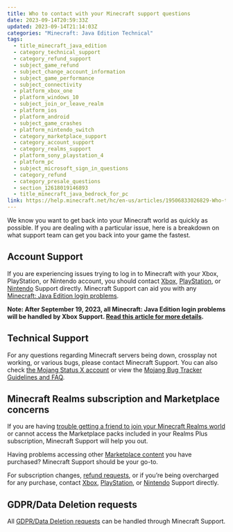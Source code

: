 ```yaml
---
title: Who to contact with your Minecraft support questions
date: 2023-09-14T20:59:33Z
updated: 2023-09-14T21:14:03Z
categories: "Minecraft: Java Edition Technical"
tags:
  - title_minecraft_java_edition
  - category_technical_support
  - category_refund_support
  - subject_game_refund
  - subject_change_account_information
  - subject_game_performance
  - subject_connectivity
  - platform_xbox_one
  - platform_windows_10
  - subject_join_or_leave_realm
  - platform_ios
  - platform_android
  - subject_game_crashes
  - platform_nintendo_switch
  - category_marketplace_support
  - category_account_support
  - category_realms_support
  - platform_sony_playstation_4
  - platform_pc
  - subject_microsoft_sign_in_questions
  - category_refund
  - category_presale_questions
  - section_12618019146893
  - title_minecraft_java_bedrock_for_pc
link: https://help.minecraft.net/hc/en-us/articles/19506833026829-Who-to-contact-with-your-Minecraft-support-questions
---
```


We know you want to get back into your Minecraft world as quickly as possible. If you are dealing with a particular issue, here is a breakdown on what support team can get you back into your game the fastest.

## Account Support

If you are experiencing issues trying to log in to Minecraft with your Xbox, PlayStation, or Nintendo account, you should contact [Xbox](https://support.xbox.com/en-US), [PlayStation](https://www.playstation.com/en-us/support/), or [Nintendo](https://en-americas-support.nintendo.com/) Support directly. Minecraft Support can aid you with any [Minecraft: Java Edition login problems](https://help.minecraft.net/hc/en-us/articles/4409155824269).

**Note: After September 19, 2023, all Minecraft: Java Edition login problems will be handled by Xbox Support. [Read this article for more details](https://help.minecraft.net/hc/en-us/articles/360052640412-Need-help-with-your-new-Microsoft-account-for-Minecraft-Java-Edition-).**

## Technical Support

For any questions regarding Minecraft servers being down, crossplay not working, or various bugs, please contact Minecraft Support. You can also check [the Mojang Status X account](https://twitter.com/MojangStatus) or view the [Mojang Bug Tracker Guidelines and FAQ](https://help.minecraft.net/hc/en-us/articles/4408887473421).

## Minecraft Realms subscription and Marketplace concerns

If you are having [trouble getting a friend to join your Minecraft Realms world](https://help.minecraft.net/hc/en-us/articles/4410386197133) or cannot access the Marketplace packs included in your Realms Plus subscription, Minecraft Support will help you out.

Having problems accessing other [Marketplace content](https://help.minecraft.net/hc/en-us/articles/4408963926541) you have purchased? Minecraft Support should be your go-to.

For subscription changes, [refund requests](https://help.minecraft.net/hc/en-us/articles/360030463592-Mojang-Studios-Refund-Policy), or if you’re being overcharged for any purchase, contact [Xbox](https://support.xbox.com/en-US), [PlayStation](https://www.playstation.com/en-us/support/), or [Nintendo](https://en-americas-support.nintendo.com/) Support directly.

## GDPR/Data Deletion requests

All [GDPR/Data Deletion requests](https://www.minecraft.net/en-us/privacy/gdpr) can be handled through Minecraft Support.

